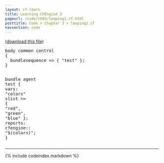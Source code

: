 ```yaml
---
layout: cf-learn
title: Learning CFEngine 3
pageurl: /code/ch03/looping1.cf.html
posttitle: Code > Chapter 3 > looping1.cf
navsection: code
---
```


[(download this file)](https://raw.github.com/zzamboni/cf-learn.info/master/src/ch03/looping1.cf)

<div class="highlight"><pre><span class="k">body</span> <span class="k">common</span> <span class="k">control</span>
<span class="p">{</span>
  <span class="kr">bundlesequence</span> <span class="o">=&gt;</span> <span class="p">{</span> <span class="s">&quot;test&quot;</span> <span class="p">};</span>
<span class="p">}</span>

<span class="k">bundle</span> <span class="k">agent</span> <span class="nf">test</span>
<span class="p">{</span>
<span class="kd">vars</span><span class="p">:</span>
  <span class="p">&quot;</span><span class="nv">colors</span><span class="p">&quot;</span> <span class="kt">slist</span> <span class="o">=&gt;</span> <span class="p">{</span> <span class="s">&quot;red&quot;</span><span class="p">,</span> <span class="s">&quot;green&quot;</span><span class="p">,</span> <span class="s">&quot;blue&quot;</span> <span class="p">};</span>
<span class="kd">reports</span><span class="p">:</span>
  <span class="nc">cfengine</span><span class="p">::</span>
    <span class="s">&quot;</span><span class="si">$(colors)</span><span class="s">&quot;</span><span class="p">;</span>
<span class="p">}</span>
</pre></div>


----

{% include codeindex.markdown %}
